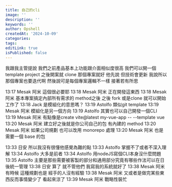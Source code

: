 ```yaml
---
title: 自己的cli
image: ''
description: ''
keywords: ''
author: Opshell
createdAt: '2024-10-09'
categories:
tags:
editLink: true
isPublished: false
---
```

我跟我主管提說 我們之前產品基本上功能跟介面相似度很高 我們可以開一個 template project 之後開案就 clone 那個專案就好 他先說 但技術會更新 我說所以那個專案也要迭代啊 然後說可是每個專案邏輯不一樣 接著若有所思

13:17 Mesak 阿米 這個很必要耶
13:18 Mesak 阿米 正在開發這東西
13:18 Mesak 阿米 基本專案搞定內部所有需求的 method之後  之後 fork 或是clone 就可以開始工作了
13:18 Jack 是模組化的意思嗎？
13:19 Astolfo 類似git template
13:19 Mesak 阿米 模組化是另一個方向
13:19 Astolfo 其實也可以自己開發一個CLI
13:19 Mesak 阿米 有點像是create vite@latest my-vue-app -- --template vue
13:20 Mesak 阿米 建立好之後就是你公司自己的包 有內建的 method
13:20 Mesak 阿米 如果公司規劃 也可以改用 monorepo 處理
13:20 Mesak 阿米 也是需要一個 base 的包

13:33 日安 所以我沒有很懂他感覺為難的點
13:33 Astolfo 掌握不了或者不深入理解
13:34 Astolfo 大多是前者
13:34 Astolfo 用nodeJS寫個CLI本身沒什麼問題
13:35 Astolfo 主要是那些需要被客製的部分和通用部分究竟有哪些作法可以在日後統一管理
13:38 日安 算了 就不管他們 我寫我的系統就好了
13:38 Mesak 阿米 有時候 這種規劃也是 經手的人沒有經驗
13:38 Mesak 阿米 又或者是做完某些東西反而事情變少了 看起來涼了
13:39 Mesak 阿米 戰略性裝忙
